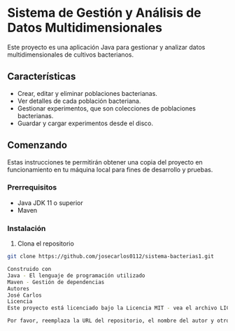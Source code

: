 # Sistema de Gestión y Análisis de Datos Multidimensionales

Este proyecto es una aplicación Java para gestionar y analizar datos multidimensionales de cultivos bacterianos.

## Características

- Crear, editar y eliminar poblaciones bacterianas.
- Ver detalles de cada población bacteriana.
- Gestionar experimentos, que son colecciones de poblaciones bacterianas.
- Guardar y cargar experimentos desde el disco.

## Comenzando

Estas instrucciones te permitirán obtener una copia del proyecto en funcionamiento en tu máquina local para fines de desarrollo y pruebas.

### Prerrequisitos

- Java JDK 11 o superior
- Maven

### Instalación

1. Clona el repositorio
```bash
git clone https://github.com/josecarlos0112/sistema-bacterias1.git

Construido con
Java - El lenguaje de programación utilizado
Maven - Gestión de dependencias
Autores
José Carlos
Licencia
Este proyecto está licenciado bajo la Licencia MIT - vea el archivo LICENSE.md para más detalles

Por favor, reemplaza la URL del repositorio, el nombre del autor y otros detalles con tu información real.
